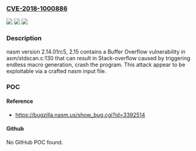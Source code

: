 ### [CVE-2018-1000886](https://cve.mitre.org/cgi-bin/cvename.cgi?name=CVE-2018-1000886)
![](https://img.shields.io/static/v1?label=Product&message=n%2Fa&color=blue)
![](https://img.shields.io/static/v1?label=Version&message=n%2Fa&color=blue)
![](https://img.shields.io/static/v1?label=Vulnerability&message=n%2Fa&color=brighgreen)

### Description

nasm version 2.14.01rc5, 2.15 contains a Buffer Overflow vulnerability in asm/stdscan.c:130 that can result in Stack-overflow caused by triggering endless macro generation, crash the program. This attack appear to be exploitable via a crafted nasm input file.

### POC

#### Reference
- https://bugzilla.nasm.us/show_bug.cgi?id=3392514

#### Github
No GitHub POC found.

